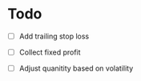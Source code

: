 # Todo

- [ ] Add trailing stop loss
- [ ] Collect fixed profit
- [ ] Adjust quanitity based on volatility

